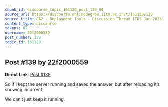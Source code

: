 ```yaml
---
chunk_id: discourse_topic_161120_post_139_00
source_url: https://discourse.onlinedegree.iitm.ac.in/t/161120/139
source_title: GA2 - Deployment Tools - Discussion Thread [TDS Jan 2025]
content_type: discourse
tokens: 67
username: 22f2000559
post_number: 139
topic_id: 161120
---
```


## Post #139 by 22f2000559

**Direct Link**: [Post #139](https://discourse.onlinedegree.iitm.ac.in/t/161120/139)

So if I kept the server running and saved the answer, but after reloading it’s showing incorrect

We can’t just keep it running.
